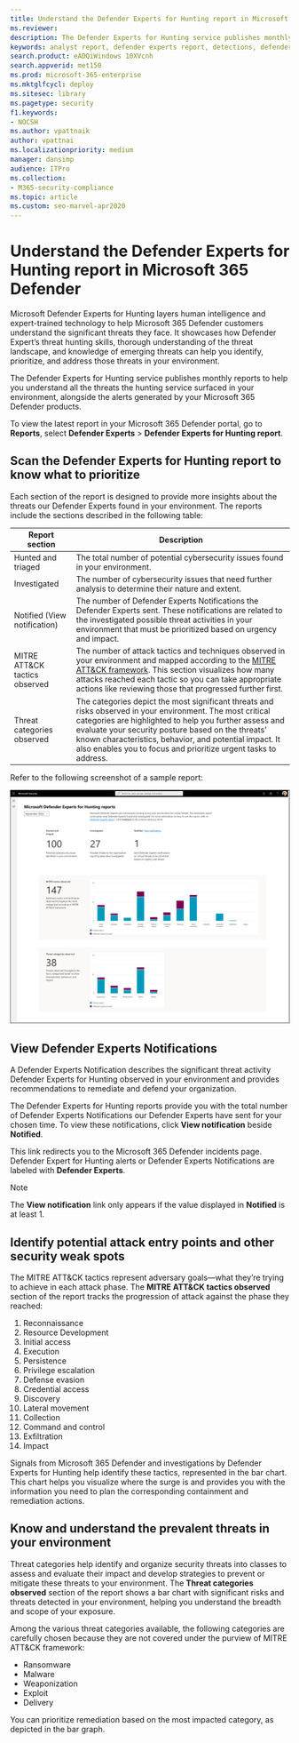 ```yaml
---
title: Understand the Defender Experts for Hunting report in Microsoft 365 Defender
ms.reviewer: 
description: The Defender Experts for Hunting service publishes monthly reports to help you understand all the threats the hunting service surfaced in your environment
keywords: analyst report, defender experts report, detections, defender expert notification, hunting, notifications, threat categories, hunting reports
search.product: eADQiWindows 10XVcnh
search.appverid: met150
ms.prod: microsoft-365-enterprise
ms.mktglfcycl: deploy
ms.sitesec: library
ms.pagetype: security
f1.keywords:
- NOCSH
ms.author: vpattnaik
author: vpattnai
ms.localizationpriority: medium
manager: dansimp
audience: ITPro
ms.collection: 
- M365-security-compliance 
ms.topic: article
ms.custom: seo-marvel-apr2020
---
```


# Understand the Defender Experts for Hunting report in Microsoft 365 Defender

Microsoft Defender Experts for Hunting layers human intelligence and expert-trained technology to help Microsoft 365 Defender customers understand the significant threats they face. It showcases how Defender Expert’s threat hunting skills, thorough understanding of the threat landscape, and knowledge of emerging threats can help you identify, prioritize, and address those threats in your environment. 

The Defender Experts for Hunting service publishes monthly reports to help you understand all the threats the hunting service surfaced in your environment, alongside the alerts generated by your Microsoft 365 Defender products.

To view the latest report in your Microsoft 365 Defender portal, go to **Reports**, select **Defender Experts** > **Defender Experts for Hunting report**.

## Scan the Defender Experts for Hunting report to know what to prioritize

Each section of the report is designed to provide more insights about the threats our Defender Experts found in your environment. The reports include the sections described in the following table:

| Report section | Description |
|--|--|
| Hunted and triaged | The total number of potential cybersecurity issues found in your environment. |
| Investigated | The number of cybersecurity issues that need further analysis to determine their nature and extent. |
| Notified (View notification) | The number of Defender Experts Notifications the Defender Experts sent. These notifications are related to the investigated possible threat activities in your environment that must be prioritized based on urgency and impact. |
| MITRE ATT&CK tactics observed | The number of attack tactics and techniques observed in your environment and mapped according to the [MITRE ATT&CK framework](https://attack.mitre.org/). This section visualizes how many attacks reached each tactic so you can take appropriate actions like reviewing those that progressed further first. |
| Threat categories observed | The categories depict the most significant threats and risks observed in your environment. The most critical categories are highlighted to help you further assess and evaluate your security posture based on the threats' known characteristics, behavior, and potential impact. It also enables you to focus and prioritize urgent tasks to address. |

Refer to the following screenshot of a sample report:

![defender experts report](../../media/mte/defender-experts-report.png)

## View Defender Experts Notifications

A Defender Experts Notification describes the significant threat activity Defender Experts for Hunting observed in your environment and provides recommendations to remediate and defend your organization.

The Defender Experts for Hunting reports provide you with the total number of Defender Experts Notifications our Defender Experts have sent for your chosen time. To view these notifications, click **View notification** beside **Notified**.

This link redirects you to the Microsoft 365 Defender incidents page. Defender Expert for Hunting alerts or Defender Experts Notifications are labeled with **Defender Experts**.

> [!NOTE]
> The **View notification** link only appears if the value displayed in **Notified** is at least 1.

## Identify potential attack entry points and other security weak spots

The MITRE ATT&CK tactics represent adversary goals—what they’re trying to achieve in each attack phase. The **MITRE ATT&CK tactics observed** section of the report tracks the progression of attack against the phase they reached:

1.	Reconnaissance
2.  Resource Development
3.  Initial access
4.	Execution
3.	Persistence
4.	Privilege escalation
5.	Defense evasion
6.	Credential access
7.	Discovery
8.	Lateral movement
9.	Collection
10.	Command and control
11.	Exfiltration
12.	Impact

Signals from Microsoft 365 Defender and investigations by Defender Experts for Hunting help identify these tactics, represented in the bar chart. This chart helps you visualize where the surge is and provides you with the information you need to plan the corresponding containment and remediation actions.

## Know and understand the prevalent threats in your environment

Threat categories help identify and organize security threats into classes to assess and evaluate their impact and develop strategies to prevent or mitigate these threats to your environment. The **Threat categories observed** section of the report shows a bar chart with significant risks and threats detected in your environment, helping you understand the breadth and scope of your exposure.

Among the various threat categories available, the following categories are carefully chosen because they are not covered under the purview of MITRE ATT&CK framework:

- Ransomware
- Malware
- Weaponization
- Exploit
- Delivery

You can prioritize remediation based on the most impacted category, as depicted in the bar graph.

